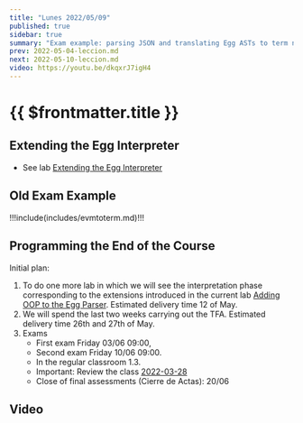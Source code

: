 ```yaml
---
title: "Lunes 2022/05/09"
published: true
sidebar: true
summary: "Exam example: parsing JSON and translating Egg ASTs to term notation. Extending the Egg Interpreter: Hashes, Objects"
prev: 2022-05-04-leccion.md
next: 2022-05-10-leccion.md
video: https://youtu.be/dkqxrJ7igH4
---
```


# {{ $frontmatter.title }}

## Extending the Egg Interpreter

* See lab [Extending the Egg Interpreter](/practicas/extended-egg-interpreter.html) 

## Old Exam Example

!!!include(includes/evmtoterm.md)!!!

## Programming the End of the Course

Initial plan:

1. To do one more lab in which we will see the interpretation phase corresponding to the extensions introduced in the current lab [Adding OOP to the Egg Parser](/practicas/egg-oop-parser.html). Estimated delivery time 12 of May.
2. We will spend the last two weeks carrying out the TFA. Estimated delivery time 26th and 27th of May.
3. Exams
   * First exam Friday 03/06 09:00, 
   * Second exam Friday 10/06 09:00. 
   * In the regular classroom 1.3. 
   * Important: Review the class [2022-03-28](/clases/2022-03-28-leccion.html)
   * Close of final assessments (Cierre de Actas): 20/06


## Video

<youtube></youtube>
